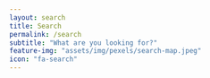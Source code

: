 ```yaml
---
layout: search
title: Search
permalink: /search
subtitle: "What are you looking for?"
feature-img: "assets/img/pexels/search-map.jpeg"
icon: "fa-search"
---
```

